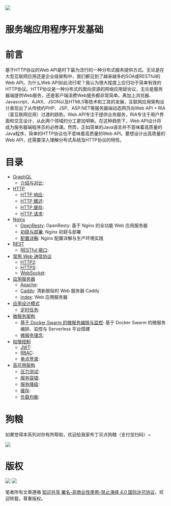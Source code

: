 
![](https://cdn-images-1.medium.com/max/2000/1*xhBXGvGwX3Y-wv20rQIrng.jpeg)


# 服务端应用程序开发基础

# 前言

基于HTTP协议的Web API是时下最为流行的一种分布式服务提供方式。无论是在大型互联网应用还是企业级架构中，我们都见到了越来越多的SOA或RESTful的Web API。为什么Web API如此流行呢？我认为很大程度上应归功于简单有效的HTTP协议。HTTP协议是一种分布式的面向资源的网络应用层协议，无论是服务器端提供Web服务，还是客户端消费Web服务都非常简单。再加上浏览器、Javascript、AJAX、JSON以及HTML5等技术和工具的发展，互联网应用架构设计表现出了从传统的PHP、JSP、ASP.NET等服务器端动态网页向Web API + RIA（富互联网应用）过渡的趋势。Web API专注于提供业务服务，RIA专注于用户界面和交互设计，从此两个领域的分工更加明晰。在这种趋势下，Web API设计将成为服务器端程序员的必修课。然而，正如简单的Java语言并不意味着高质量的Java程序，简单的HTTP协议也不意味着高质量的Web API。要想设计出高质量的Web API，还需要深入理解分布式系统及HTTP协议的特性。

# 目录

- [GraphQL](https://github.com/wxyyxc1992/ServerSideApplication-Development-And-System-Architecture/ServerSide-Application-Development-Fundamentals/GraphQL/Index.md) 
    - [介绍与对比](https://github.com/wxyyxc1992/ServerSideApplication-Development-And-System-Architecture/blob/master/ServerSide-Application-Development-Fundamentals/GraphQL/%E4%BB%8B%E7%BB%8D%E4%B8%8E%E5%AF%B9%E6%AF%94.md):  
- [HTTP](https://github.com/wxyyxc1992/ServerSideApplication-Development-And-System-Architecture/ServerSide-Application-Development-Fundamentals/HTTP/Index.md) 
    - [HTTP 响应](https://github.com/wxyyxc1992/ServerSideApplication-Development-And-System-Architecture/blob/master/ServerSide-Application-Development-Fundamentals/HTTP/HTTP%20%E5%93%8D%E5%BA%94.md):  
    - [HTTP 概述](https://github.com/wxyyxc1992/ServerSideApplication-Development-And-System-Architecture/blob/master/ServerSide-Application-Development-Fundamentals/HTTP/HTTP%20%E6%A6%82%E8%BF%B0.md):  
    - [HTTP 缓存](https://github.com/wxyyxc1992/ServerSideApplication-Development-And-System-Architecture/blob/master/ServerSide-Application-Development-Fundamentals/HTTP/HTTP%20%E7%BC%93%E5%AD%98.md):  
    - [HTTP 请求](https://github.com/wxyyxc1992/ServerSideApplication-Development-And-System-Architecture/blob/master/ServerSide-Application-Development-Fundamentals/HTTP/HTTP%20%E8%AF%B7%E6%B1%82.md):  
- [Nginx](https://github.com/wxyyxc1992/ServerSideApplication-Development-And-System-Architecture/ServerSide-Application-Development-Fundamentals/Nginx/Index.md) 
    - [OpenResty](https://github.com/wxyyxc1992/ServerSideApplication-Development-And-System-Architecture/blob/master/ServerSide-Application-Development-Fundamentals/Nginx/OpenResty.md): OpenResty: 基于 Nginx 的全功能 Web 应用服务器 
    - [初窥与部署](https://github.com/wxyyxc1992/ServerSideApplication-Development-And-System-Architecture/blob/master/ServerSide-Application-Development-Fundamentals/Nginx/%E5%88%9D%E7%AA%A5%E4%B8%8E%E9%83%A8%E7%BD%B2.md): Nginx 初窥与部署 
    - [配置详解](https://github.com/wxyyxc1992/ServerSideApplication-Development-And-System-Architecture/blob/master/ServerSide-Application-Development-Fundamentals/Nginx/%E9%85%8D%E7%BD%AE%E8%AF%A6%E8%A7%A3.md): Nginx 配置详解与生产环境实践 
- [REST](https://github.com/wxyyxc1992/ServerSideApplication-Development-And-System-Architecture/ServerSide-Application-Development-Fundamentals/REST/Index.md) 
    - [RESTful 接口](https://github.com/wxyyxc1992/ServerSideApplication-Development-And-System-Architecture/blob/master/ServerSide-Application-Development-Fundamentals/REST/RESTful%20%E6%8E%A5%E5%8F%A3.md):  
- [常用 Web 通信协议](https://github.com/wxyyxc1992/ServerSideApplication-Development-And-System-Architecture/ServerSide-Application-Development-Fundamentals/%E5%B8%B8%E7%94%A8%20Web%20%E9%80%9A%E4%BF%A1%E5%8D%8F%E8%AE%AE/Index.md) 
    - [HTTP2](https://github.com/wxyyxc1992/ServerSideApplication-Development-And-System-Architecture/blob/master/ServerSide-Application-Development-Fundamentals/%E5%B8%B8%E7%94%A8%20Web%20%E9%80%9A%E4%BF%A1%E5%8D%8F%E8%AE%AE/HTTP2.md):  
    - [HTTPS](https://github.com/wxyyxc1992/ServerSideApplication-Development-And-System-Architecture/blob/master/ServerSide-Application-Development-Fundamentals/%E5%B8%B8%E7%94%A8%20Web%20%E9%80%9A%E4%BF%A1%E5%8D%8F%E8%AE%AE/HTTPS.md):  
    - [WebSocket](https://github.com/wxyyxc1992/ServerSideApplication-Development-And-System-Architecture/blob/master/ServerSide-Application-Development-Fundamentals/%E5%B8%B8%E7%94%A8%20Web%20%E9%80%9A%E4%BF%A1%E5%8D%8F%E8%AE%AE/WebSocket.md):  
- [应用服务器](https://github.com/wxyyxc1992/ServerSideApplication-Development-And-System-Architecture/ServerSide-Application-Development-Fundamentals/%E5%BA%94%E7%94%A8%E6%9C%8D%E5%8A%A1%E5%99%A8/Index.md) 
    - [Apache](https://github.com/wxyyxc1992/ServerSideApplication-Development-And-System-Architecture/blob/master/ServerSide-Application-Development-Fundamentals/%E5%BA%94%E7%94%A8%E6%9C%8D%E5%8A%A1%E5%99%A8/Apache.md):  
    - [Caddy](https://github.com/wxyyxc1992/ServerSideApplication-Development-And-System-Architecture/blob/master/ServerSide-Application-Development-Fundamentals/%E5%BA%94%E7%94%A8%E6%9C%8D%E5%8A%A1%E5%99%A8/Caddy.md): 清新脱俗的 Web 服务器 Caddy 
    - [Index](https://github.com/wxyyxc1992/ServerSideApplication-Development-And-System-Architecture/blob/master/ServerSide-Application-Development-Fundamentals/%E5%BA%94%E7%94%A8%E6%9C%8D%E5%8A%A1%E5%99%A8/Index.md): Web 应用服务器 
- [应用设计模式](https://github.com/wxyyxc1992/ServerSideApplication-Development-And-System-Architecture/ServerSide-Application-Development-Fundamentals/%E5%BA%94%E7%94%A8%E8%AE%BE%E8%AE%A1%E6%A8%A1%E5%BC%8F/Index.md) 
    - [定时任务](https://github.com/wxyyxc1992/ServerSideApplication-Development-And-System-Architecture/blob/master/ServerSide-Application-Development-Fundamentals/%E5%BA%94%E7%94%A8%E8%AE%BE%E8%AE%A1%E6%A8%A1%E5%BC%8F/%E5%AE%9A%E6%97%B6%E4%BB%BB%E5%8A%A1.md):  
- [微服务架构](https://github.com/wxyyxc1992/ServerSideApplication-Development-And-System-Architecture/ServerSide-Application-Development-Fundamentals/%E5%BE%AE%E6%9C%8D%E5%8A%A1%E6%9E%B6%E6%9E%84/Index.md) 
    - [基于 Docker Swarm 的微服务编排与监控](https://github.com/wxyyxc1992/ServerSideApplication-Development-And-System-Architecture/blob/master/ServerSide-Application-Development-Fundamentals/%E5%BE%AE%E6%9C%8D%E5%8A%A1%E6%9E%B6%E6%9E%84/%E5%9F%BA%E4%BA%8E%20Docker%20Swarm%20%E7%9A%84%E5%BE%AE%E6%9C%8D%E5%8A%A1%E7%BC%96%E6%8E%92%E4%B8%8E%E7%9B%91%E6%8E%A7.md): 基于 Docker Swarm 的微服务编排、监控与 Serverless 平台搭建 
    - [微服务理念](https://github.com/wxyyxc1992/ServerSideApplication-Development-And-System-Architecture/blob/master/ServerSide-Application-Development-Fundamentals/%E5%BE%AE%E6%9C%8D%E5%8A%A1%E6%9E%B6%E6%9E%84/%E5%BE%AE%E6%9C%8D%E5%8A%A1%E7%90%86%E5%BF%B5.md):  
- [权限控制](https://github.com/wxyyxc1992/ServerSideApplication-Development-And-System-Architecture/ServerSide-Application-Development-Fundamentals/%E6%9D%83%E9%99%90%E6%8E%A7%E5%88%B6/Index.md) 
    - [JWT](https://github.com/wxyyxc1992/ServerSideApplication-Development-And-System-Architecture/blob/master/ServerSide-Application-Development-Fundamentals/%E6%9D%83%E9%99%90%E6%8E%A7%E5%88%B6/JWT.md):  
    - [RBAC](https://github.com/wxyyxc1992/ServerSideApplication-Development-And-System-Architecture/blob/master/ServerSide-Application-Development-Fundamentals/%E6%9D%83%E9%99%90%E6%8E%A7%E5%88%B6/RBAC.md):  
    - [单点登录](https://github.com/wxyyxc1992/ServerSideApplication-Development-And-System-Architecture/blob/master/ServerSide-Application-Development-Fundamentals/%E6%9D%83%E9%99%90%E6%8E%A7%E5%88%B6/%E5%8D%95%E7%82%B9%E7%99%BB%E5%BD%95.md):  
- [高可用架构](https://github.com/wxyyxc1992/ServerSideApplication-Development-And-System-Architecture/ServerSide-Application-Development-Fundamentals/%E9%AB%98%E5%8F%AF%E7%94%A8%E6%9E%B6%E6%9E%84/Index.md) 
    - [压力测试](https://github.com/wxyyxc1992/ServerSideApplication-Development-And-System-Architecture/blob/master/ServerSide-Application-Development-Fundamentals/%E9%AB%98%E5%8F%AF%E7%94%A8%E6%9E%B6%E6%9E%84/%E5%8E%8B%E5%8A%9B%E6%B5%8B%E8%AF%95.md):  
    - [服务容错](https://github.com/wxyyxc1992/ServerSideApplication-Development-And-System-Architecture/blob/master/ServerSide-Application-Development-Fundamentals/%E9%AB%98%E5%8F%AF%E7%94%A8%E6%9E%B6%E6%9E%84/%E6%9C%8D%E5%8A%A1%E5%AE%B9%E9%94%99.md):  
    - [服务降级](https://github.com/wxyyxc1992/ServerSideApplication-Development-And-System-Architecture/blob/master/ServerSide-Application-Development-Fundamentals/%E9%AB%98%E5%8F%AF%E7%94%A8%E6%9E%B6%E6%9E%84/%E6%9C%8D%E5%8A%A1%E9%99%8D%E7%BA%A7.md):  
    - [缓存](https://github.com/wxyyxc1992/ServerSideApplication-Development-And-System-Architecture/blob/master/ServerSide-Application-Development-Fundamentals/%E9%AB%98%E5%8F%AF%E7%94%A8%E6%9E%B6%E6%9E%84/%E7%BC%93%E5%AD%98.md):  
    - [负载均衡](https://github.com/wxyyxc1992/ServerSideApplication-Development-And-System-Architecture/blob/master/ServerSide-Application-Development-Fundamentals/%E9%AB%98%E5%8F%AF%E7%94%A8%E6%9E%B6%E6%9E%84/%E8%B4%9F%E8%BD%BD%E5%9D%87%E8%A1%A1.md):  


# 狗粮
如果觉得本系列对你有所帮助，欢迎给我家布丁买点狗粮（支付宝扫码）~

![](https://github.com/wxyyxc1992/OSS/blob/master/2017/8/1/Buding.jpg?raw=true)


# 版权


![](https://parg.co/bDY) ![](https://parg.co/bDm)

笔者所有文章遵循 [知识共享 署名-非商业性使用-禁止演绎 4.0 国际许可协议](https://creativecommons.org/licenses/by-nc-nd/4.0/deed.zh)，欢迎转载，尊重版权。



